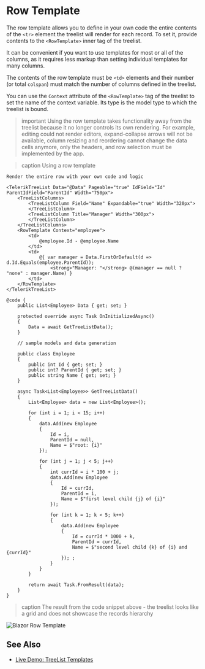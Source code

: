 
# Row Template

The row template allows you to define in your own code the entire contents of the `<tr>` element the treelist will render for each record. To set it, provide contents to the `<RowTemplate>` inner tag of the treelist.

It can be convenient if you want to use templates for most or all of the columns, as it requires less markup than setting individual templates for many columns.

The contents of the row template must be `<td>` elements and their number (or total `colspan`) must match the number of columns defined in the treelist.

You can use the `Context` attribute of the `<RowTemplate>` tag of the treelist to set the name of the context variable. Its type is the model type to which the treelist is bound.

>important Using the row template takes functionality away from the treelist because it no longer controls its own rendering. For example, editing could not render editors, expand-collapse arrows will not be available, column resizing and reordering cannot change the data cells anymore, only the headers, and row selection must be implemented by the app.

>caption Using a row template

````RAZOR
Render the entire row with your own code and logic

<TelerikTreeList Data="@Data" Pageable="true" IdField="Id" ParentIdField="ParentId" Width="750px">
    <TreeListColumns>
        <TreeListColumn Field="Name" Expandable="true" Width="320px">
        </TreeListColumn>
        <TreeListColumn Title="Manager" Width="300px">
        </TreeListColumn>
    </TreeListColumns>
    <RowTemplate Context="employee">
        <td>
            @employee.Id - @employee.Name
        </td>
        <td>
            @{ var manager = Data.FirstOrDefault(d => d.Id.Equals(employee.ParentId));
                <strong>"Manager: "</strong> @(manager == null ? "none" : manager.Name) }
        </td>
    </RowTemplate>
</TelerikTreeList>

@code {
    public List<Employee> Data { get; set; }

    protected override async Task OnInitializedAsync()
    {
        Data = await GetTreeListData();
    }

    // sample models and data generation

    public class Employee
    {
        public int Id { get; set; }
        public int? ParentId { get; set; }
        public string Name { get; set; }
    }

    async Task<List<Employee>> GetTreeListData()
    {
        List<Employee> data = new List<Employee>();

        for (int i = 1; i < 15; i++)
        {
            data.Add(new Employee
            {
                Id = i,
                ParentId = null,
                Name = $"root: {i}"
            });

            for (int j = 1; j < 5; j++)
            {
                int currId = i * 100 + j;
                data.Add(new Employee
                {
                    Id = currId,
                    ParentId = i,
                    Name = $"first level child {j} of {i}"
                });

                for (int k = 1; k < 5; k++)
                {
                    data.Add(new Employee
                    {
                        Id = currId * 1000 + k,
                        ParentId = currId,
                        Name = $"second level child {k} of {i} and {currId}"
                    }); ;
                }
            }
        }

        return await Task.FromResult(data);
    }
}
````

>caption The result from the code snippet above - the treelist looks like a grid and does not showcase the records hierarchy

![Blazor Row Template](images/row-template.png)

## See Also

* [Live Demo: TreeList Templates](https://demos.telerik.com/blazor-ui/treelist/templates)

